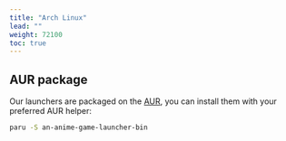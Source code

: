```yaml
---
title: "Arch Linux"
lead: ""
weight: 72100
toc: true
---
```


## AUR package

Our launchers are packaged on the [AUR](https://aur.archlinux.org/), you can install them with your preferred AUR helper:
```sh
paru -S an-anime-game-launcher-bin
```